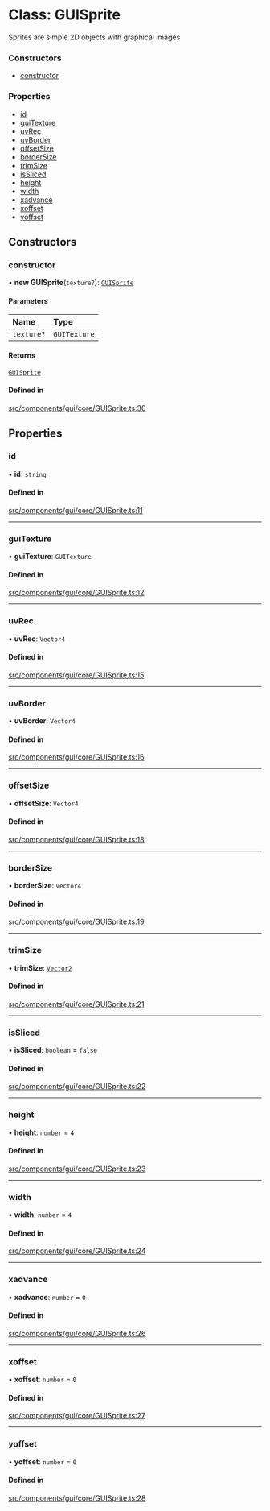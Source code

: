 # Class: GUISprite

Sprites are simple 2D objects with graphical images

### Constructors

- [constructor](GUISprite.md#constructor)

### Properties

- [id](GUISprite.md#id)
- [guiTexture](GUISprite.md#guitexture)
- [uvRec](GUISprite.md#uvrec)
- [uvBorder](GUISprite.md#uvborder)
- [offsetSize](GUISprite.md#offsetsize)
- [borderSize](GUISprite.md#bordersize)
- [trimSize](GUISprite.md#trimsize)
- [isSliced](GUISprite.md#issliced)
- [height](GUISprite.md#height)
- [width](GUISprite.md#width)
- [xadvance](GUISprite.md#xadvance)
- [xoffset](GUISprite.md#xoffset)
- [yoffset](GUISprite.md#yoffset)

## Constructors

### constructor

• **new GUISprite**(`texture?`): [`GUISprite`](GUISprite.md)

#### Parameters

| Name | Type |
| :------ | :------ |
| `texture?` | `GUITexture` |

#### Returns

[`GUISprite`](GUISprite.md)

#### Defined in

[src/components/gui/core/GUISprite.ts:30](https://github.com/Orillusion/orillusion/blob/main/src/components/gui/core/GUISprite.ts#L30)

## Properties

### id

• **id**: `string`

#### Defined in

[src/components/gui/core/GUISprite.ts:11](https://github.com/Orillusion/orillusion/blob/main/src/components/gui/core/GUISprite.ts#L11)

___

### guiTexture

• **guiTexture**: `GUITexture`

#### Defined in

[src/components/gui/core/GUISprite.ts:12](https://github.com/Orillusion/orillusion/blob/main/src/components/gui/core/GUISprite.ts#L12)

___

### uvRec

• **uvRec**: `Vector4`

#### Defined in

[src/components/gui/core/GUISprite.ts:15](https://github.com/Orillusion/orillusion/blob/main/src/components/gui/core/GUISprite.ts#L15)

___

### uvBorder

• **uvBorder**: `Vector4`

#### Defined in

[src/components/gui/core/GUISprite.ts:16](https://github.com/Orillusion/orillusion/blob/main/src/components/gui/core/GUISprite.ts#L16)

___

### offsetSize

• **offsetSize**: `Vector4`

#### Defined in

[src/components/gui/core/GUISprite.ts:18](https://github.com/Orillusion/orillusion/blob/main/src/components/gui/core/GUISprite.ts#L18)

___

### borderSize

• **borderSize**: `Vector4`

#### Defined in

[src/components/gui/core/GUISprite.ts:19](https://github.com/Orillusion/orillusion/blob/main/src/components/gui/core/GUISprite.ts#L19)

___

### trimSize

• **trimSize**: [`Vector2`](Vector2.md)

#### Defined in

[src/components/gui/core/GUISprite.ts:21](https://github.com/Orillusion/orillusion/blob/main/src/components/gui/core/GUISprite.ts#L21)

___

### isSliced

• **isSliced**: `boolean` = `false`

#### Defined in

[src/components/gui/core/GUISprite.ts:22](https://github.com/Orillusion/orillusion/blob/main/src/components/gui/core/GUISprite.ts#L22)

___

### height

• **height**: `number` = `4`

#### Defined in

[src/components/gui/core/GUISprite.ts:23](https://github.com/Orillusion/orillusion/blob/main/src/components/gui/core/GUISprite.ts#L23)

___

### width

• **width**: `number` = `4`

#### Defined in

[src/components/gui/core/GUISprite.ts:24](https://github.com/Orillusion/orillusion/blob/main/src/components/gui/core/GUISprite.ts#L24)

___

### xadvance

• **xadvance**: `number` = `0`

#### Defined in

[src/components/gui/core/GUISprite.ts:26](https://github.com/Orillusion/orillusion/blob/main/src/components/gui/core/GUISprite.ts#L26)

___

### xoffset

• **xoffset**: `number` = `0`

#### Defined in

[src/components/gui/core/GUISprite.ts:27](https://github.com/Orillusion/orillusion/blob/main/src/components/gui/core/GUISprite.ts#L27)

___

### yoffset

• **yoffset**: `number` = `0`

#### Defined in

[src/components/gui/core/GUISprite.ts:28](https://github.com/Orillusion/orillusion/blob/main/src/components/gui/core/GUISprite.ts#L28)
